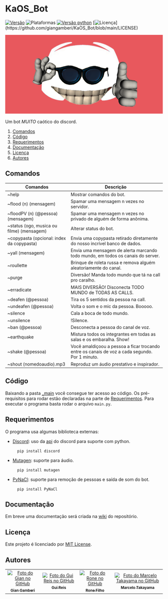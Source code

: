 # KaOS_Bot
[![Versão](https://img.shields.io/badge/version-v1.0-orange)](https://github.com/giangamberi/KaOS_Bot/releases/tag/v1.0)
![Plataformas](https://img.shields.io/badge/plataforma-Windows-lightgrey?logo=windows)
[![Versão python](https://img.shields.io/badge/python-v3.8.5-blue?logo=python)](https://www.python.org/downloads/release/python-385/)
[![Licença](https://img.shields.io/badge/license-MIT-brightgreen?)](https://github.com/giangamberi/KaOS_Bot/blob/main/LICENSE)

![capa](https://github.com/giangamberi/KaOS_Bot/blob/main/Arquivos/Imagens/Logo/capa.png)

Um bot *MUITO* caótico do discord.

1. [Comandos](#comandos)
2. [Código](#código)
3. [Requerimentos](#requerimentos)
4. [Documentação](#documentação)
5. [Licença](#licença)
6. [Autores](#autores)

## Comandos
|                      Comandos                         |                                              Descrição                                            |
|-------------------------------------------------------|---------------------------------------------------------------------------------------------------|
|~help 							|Mostrar comandos do bot.|
|~flood (n) (mensagem)					|Spamar uma mensagem n vezes no servidor. |
|~floodPV (n) (@pessoa) (mensagem)			|Spamar uma mensagem n vezes no privado de alguém de forma anônima.|
|~status (ogo, musica ou filme) (mensagem)		|Alterar status do bot.|
|~copypasta (opcional: index da copypasta)		|Envia uma copypasta retirado diretamente do nosso incrível banco de dados.|
|~yall (mensagem)					|Envia uma mensagem de alerta marcando todo mundo, em todos os canais do server.|
|~roullette						|Brinque de roleta russa e remova alguém aleatoriamente do canal.|
|~purge							|Diversão! Manda todo mundo que tá na call pro caralho.|
|~erradicate						|MAIS DIVERSÃO! Disconecta TODO MUNDO de TODAS AS CALLS.|
|~deafen (@pessoa)					|Tira os 5 sentidos da pessoa na call.|
|~undeafen (@pessoa)					|Volta o som e o mic da pessoa. Booooo.|
|~silence						|Cala a boca de todo mundo.|
|~unsilence						|!Silence.|
|~ban (@pessoa)						|Desconecta a pessoa do canal de voz.|
|~earthquake						|Mistura todos os integrantes em todas as salas e os embaralha. Show!|
|~shake (@pessoa)					|Você amaldiçoou a pessoa a ficar trocando entre os canais de voz a cada segundo. Por 1 minuto.|
|~shout (nomedoaudio).mp3				|Reproduz um áudio prestativo e inspirador.|


## Código
Baixando a pasta [_main](https://github.com/giangamberi/KaOS_Bot/tree/main/_main) você consegue ter acesso ao código. Os pré-requisitos para rodar estão declaradas na parte de [Requerimentos](#requerimentos). Para executar o programa basta rodar o arquivo ```main.py```.

## Requerimentos
O programa usa algumas biblioteca externas:
- [Discord](https://pypi.org/project/discord.py/): uso da [api](https://discordpy.readthedocs.io/en/latest/api.html) do discord para suporte com python.

    	pip install discord
    
- [Mutagen](https://pypi.org/project/mutagen/): suporte para áudio.
 
    	pip install mutagen
    
- [PyNaCl](https://pypi.org/project/PyNaCl/): suporte para remoção de pessoas e saída de som do bot.

    	pip install PyNaCl

## Documentação
Em breve uma documentação será criada na [wiki](https://github.com/giangamberi/KaOS_Bot/wiki) do repositório.

## Licença
Este projeto é licenciado por [MIT License](https://github.com/giangamberi/KaOS_Bot/blob/main/LICENSE).

## Autores
<table>
    <tr>
        <td align="center">
            <a href="https://github.com/giangamberi">
                <img src="https://avatars.githubusercontent.com/u/54535336" width="100px;" alt="Foto do Gian no GitHub"/><br>
                <sub><b>Gian Gamberi</b></sub>
            </a>
        </td>
        <td align="center">
            <a href="https://github.com/Gui25Reis">
                <img src="https://avatars1.githubusercontent.com/u/48360732" width="100px;" alt="Foto do Gui Reis no GitHub"/><br>
                <sub><b>Gui Reis</b></sub>
            </a>
        </td>
		<td align="center">
            <a href="https://github.com/REXDES">
                <img src="https://avatars.githubusercontent.com/u/49534119" width="100px;" alt="Foto do Rone no GitHub"/><br>
                <sub><b>Rone Filho</b></sub>
            </a>
        </td>
        <td align="center">
            <a href="https://github.com/marcelotakayama">
                <img src="https://avatars.githubusercontent.com/u/47531526" width="100px;" alt="Foto do Marcelo Takayama no GitHub"/><br>
                <sub><b>Marcelo Takayama</b></sub>
            </a>
        </td>
    </tr>
</table>
